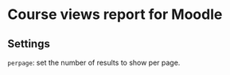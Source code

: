 # Course views report for Moodle

## Settings

`perpage`: set the number of results to show per page.
